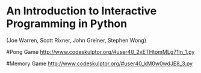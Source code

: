 # An Introduction to Interactive Programming in Python
(Joe Warren, Scott Rixner, John Greiner, Stephen Wong)

#Pong Game
http://www.codeskulptor.org/#user40_2vETHtomMLg71ln_1.py

#Memory Game
http://www.codeskulptor.org/#user40_kM0w0wdJE8_3.py
